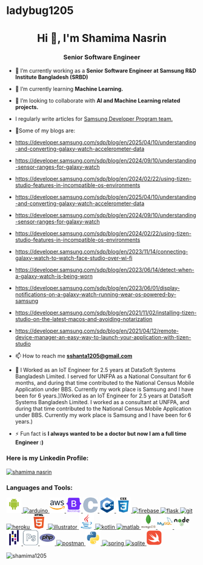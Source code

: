 # ladybug1205

<h1 align="center">Hi 👋, I'm Shamima Nasrin</h1>
<h3 align="center">Senior Software Engineer</h3>

- 🔭 I’m currently working as a **Senior Software Engineer at Samsung R&D Institute Bangladesh (SRBD)**

- 🌱 I’m currently learning **Machine Learning.**

- 👯 I’m looking to collaborate with **AI and Machine Learning related projects.**

- I regularly write articles for [Samsung Developer Program team.](https://developer.samsung.com/)

- 📝Some of my blogs are:
- https://developer.samsung.com/sdp/blog/en/2025/04/10/understanding-and-converting-galaxy-watch-accelerometer-data
- https://developer.samsung.com/sdp/blog/en/2024/09/10/understanding-sensor-ranges-for-galaxy-watch
- https://developer.samsung.com/sdp/blog/en/2024/02/22/using-tizen-studio-features-in-incompatible-os-environments
- https://developer.samsung.com/sdp/blog/en/2025/04/10/understanding-and-converting-galaxy-watch-accelerometer-data
- https://developer.samsung.com/sdp/blog/en/2024/09/10/understanding-sensor-ranges-for-galaxy-watch
- https://developer.samsung.com/sdp/blog/en/2024/02/22/using-tizen-studio-features-in-incompatible-os-environments
- https://developer.samsung.com/sdp/blog/en/2023/11/14/connecting-galaxy-watch-to-watch-face-studio-over-wi-fi
- https://developer.samsung.com/sdp/blog/en/2023/06/14/detect-when-a-galaxy-watch-is-being-worn
- https://developer.samsung.com/sdp/blog/en/2023/06/01/display-notifications-on-a-galaxy-watch-running-wear-os-powered-by-samsung
- https://developer.samsung.com/sdp/blog/en/2021/11/02/installing-tizen-studio-on-the-latest-macos-and-avoiding-notarization
- https://developer.samsung.com/sdp/blog/en/2021/04/12/remote-device-manager-an-easy-way-to-launch-your-application-with-tizen-studio

- 📫 How to reach me **sshanta1205@gmail.com**

- 📄 I Worked as an IoT Engineer for 2.5 years at DataSoft Systems Bangladesh Limited. I served for UNFPA as a National Consultant for 6 months, and during that time contributed to the National Census Mobile Application under BBS. Currently my work place is Samsung and I have been for 6 years.](Worked as an IoT Engineer for 2.5 years at DataSoft Systems Bangladesh Limited. I worked as a consultant at UNFPA, and during that time contributed to the National Census Mobile Application under BBS. Currently my work place is Samsung and I have been for 6 years.)

- ⚡ Fun fact is **I always wanted to be a doctor but now I am a full time Engineer :)**

<h3 align="left">Here is my Linkedin Profile: </h3>
<p align="left">
<a href="https://linkedin.com/in/shamima nasrin" target="blank"><img align="center" src="https://raw.githubusercontent.com/rahuldkjain/github-profile-readme-generator/master/src/images/icons/Social/linked-in-alt.svg" alt="shamima nasrin" height="30" width="40" /></a>
</p>

<h3 align="left">Languages and Tools:</h3>
<p align="left"> <a href="https://developer.android.com" target="_blank" rel="noreferrer"> <img src="https://raw.githubusercontent.com/devicons/devicon/master/icons/android/android-original-wordmark.svg" alt="android" width="40" height="40"/> </a> <a href="https://www.arduino.cc/" target="_blank" rel="noreferrer"> <img src="https://cdn.worldvectorlogo.com/logos/arduino-1.svg" alt="arduino" width="40" height="40"/> </a> <a href="https://aws.amazon.com" target="_blank" rel="noreferrer"> <img src="https://raw.githubusercontent.com/devicons/devicon/master/icons/amazonwebservices/amazonwebservices-original-wordmark.svg" alt="aws" width="40" height="40"/> </a> <a href="https://getbootstrap.com" target="_blank" rel="noreferrer"> <img src="https://raw.githubusercontent.com/devicons/devicon/master/icons/bootstrap/bootstrap-plain-wordmark.svg" alt="bootstrap" width="40" height="40"/> </a> <a href="https://www.cprogramming.com/" target="_blank" rel="noreferrer"> <img src="https://raw.githubusercontent.com/devicons/devicon/master/icons/c/c-original.svg" alt="c" width="40" height="40"/> </a> <a href="https://www.w3schools.com/cpp/" target="_blank" rel="noreferrer"> <img src="https://raw.githubusercontent.com/devicons/devicon/master/icons/cplusplus/cplusplus-original.svg" alt="cplusplus" width="40" height="40"/> </a> <a href="https://www.w3schools.com/css/" target="_blank" rel="noreferrer"> <img src="https://raw.githubusercontent.com/devicons/devicon/master/icons/css3/css3-original-wordmark.svg" alt="css3" width="40" height="40"/> </a> <a href="https://firebase.google.com/" target="_blank" rel="noreferrer"> <img src="https://www.vectorlogo.zone/logos/firebase/firebase-icon.svg" alt="firebase" width="40" height="40"/> </a> <a href="https://flask.palletsprojects.com/" target="_blank" rel="noreferrer"> <img src="https://www.vectorlogo.zone/logos/pocoo_flask/pocoo_flask-icon.svg" alt="flask" width="40" height="40"/> </a> <a href="https://git-scm.com/" target="_blank" rel="noreferrer"> <img src="https://www.vectorlogo.zone/logos/git-scm/git-scm-icon.svg" alt="git" width="40" height="40"/> </a> <a href="https://heroku.com" target="_blank" rel="noreferrer"> <img src="https://www.vectorlogo.zone/logos/heroku/heroku-icon.svg" alt="heroku" width="40" height="40"/> </a> <a href="https://www.w3.org/html/" target="_blank" rel="noreferrer"> <img src="https://raw.githubusercontent.com/devicons/devicon/master/icons/html5/html5-original-wordmark.svg" alt="html5" width="40" height="40"/> </a> <a href="https://www.adobe.com/in/products/illustrator.html" target="_blank" rel="noreferrer"> <img src="https://www.vectorlogo.zone/logos/adobe_illustrator/adobe_illustrator-icon.svg" alt="illustrator" width="40" height="40"/> </a> <a href="https://www.java.com" target="_blank" rel="noreferrer"> <img src="https://raw.githubusercontent.com/devicons/devicon/master/icons/java/java-original.svg" alt="java" width="40" height="40"/> </a> <a href="https://kotlinlang.org" target="_blank" rel="noreferrer"> <img src="https://www.vectorlogo.zone/logos/kotlinlang/kotlinlang-icon.svg" alt="kotlin" width="40" height="40"/> </a> <a href="https://www.mathworks.com/" target="_blank" rel="noreferrer"> <img src="https://upload.wikimedia.org/wikipedia/commons/2/21/Matlab_Logo.png" alt="matlab" width="40" height="40"/> </a> <a href="https://www.mongodb.com/" target="_blank" rel="noreferrer"> <img src="https://raw.githubusercontent.com/devicons/devicon/master/icons/mongodb/mongodb-original-wordmark.svg" alt="mongodb" width="40" height="40"/> </a> <a href="https://www.mysql.com/" target="_blank" rel="noreferrer"> <img src="https://raw.githubusercontent.com/devicons/devicon/master/icons/mysql/mysql-original-wordmark.svg" alt="mysql" width="40" height="40"/> </a> <a href="https://nodejs.org" target="_blank" rel="noreferrer"> <img src="https://raw.githubusercontent.com/devicons/devicon/master/icons/nodejs/nodejs-original-wordmark.svg" alt="nodejs" width="40" height="40"/> </a> <a href="https://pandas.pydata.org/" target="_blank" rel="noreferrer"> <img src="https://raw.githubusercontent.com/devicons/devicon/2ae2a900d2f041da66e950e4d48052658d850630/icons/pandas/pandas-original.svg" alt="pandas" width="40" height="40"/> </a> <a href="https://www.photoshop.com/en" target="_blank" rel="noreferrer"> <img src="https://raw.githubusercontent.com/devicons/devicon/master/icons/photoshop/photoshop-line.svg" alt="photoshop" width="40" height="40"/> </a> <a href="https://www.php.net" target="_blank" rel="noreferrer"> <img src="https://raw.githubusercontent.com/devicons/devicon/master/icons/php/php-original.svg" alt="php" width="40" height="40"/> </a> <a href="https://postman.com" target="_blank" rel="noreferrer"> <img src="https://www.vectorlogo.zone/logos/getpostman/getpostman-icon.svg" alt="postman" width="40" height="40"/> </a> <a href="https://www.python.org" target="_blank" rel="noreferrer"> <img src="https://raw.githubusercontent.com/devicons/devicon/master/icons/python/python-original.svg" alt="python" width="40" height="40"/> </a> <a href="https://spring.io/" target="_blank" rel="noreferrer"> <img src="https://www.vectorlogo.zone/logos/springio/springio-icon.svg" alt="spring" width="40" height="40"/> </a> <a href="https://www.sqlite.org/" target="_blank" rel="noreferrer"> <img src="https://www.vectorlogo.zone/logos/sqlite/sqlite-icon.svg" alt="sqlite" width="40" height="40"/> </a> <a href="https://developer.apple.com/swift/" target="_blank" rel="noreferrer"> <img src="https://raw.githubusercontent.com/devicons/devicon/master/icons/swift/swift-original.svg" alt="swift" width="40" height="40"/> </a> </p>

<p><img align="center" src="https://github-readme-stats.vercel.app/api/top-langs?username=shamima1205&show_icons=true&locale=en&layout=compact" alt="shamima1205" /></p>
